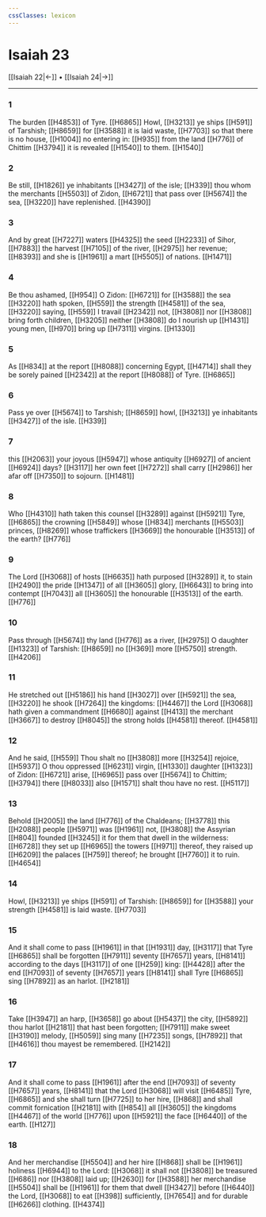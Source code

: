 ```yaml
---
cssClasses: lexicon
---
```

# Isaiah 23

[[Isaiah 22|←]] • [[Isaiah 24|→]]

---

### 1
The burden [[H4853]] of Tyre. [[H6865]] Howl, [[H3213]] ye ships [[H591]] of Tarshish; [[H8659]] for [[H3588]] it is laid waste, [[H7703]] so that there is no house, [[H1004]] no entering in: [[H935]] from the land [[H776]] of Chittim [[H3794]] it is revealed [[H1540]] to them. [[H1540]]

### 2
Be still, [[H1826]] ye inhabitants [[H3427]] of the isle; [[H339]] thou whom the merchants [[H5503]] of Zidon, [[H6721]] that pass over [[H5674]] the sea, [[H3220]] have replenished. [[H4390]]

### 3
And by great [[H7227]] waters [[H4325]] the seed [[H2233]] of Sihor, [[H7883]] the harvest [[H7105]] of the river, [[H2975]] her revenue; [[H8393]] and she is [[H1961]] a mart [[H5505]] of nations. [[H1471]]

### 4
Be thou ashamed, [[H954]] O Zidon: [[H6721]] for [[H3588]] the sea [[H3220]] hath spoken, [[H559]] the strength [[H4581]] of the sea, [[H3220]] saying, [[H559]] I travail [[H2342]] not, [[H3808]] nor [[H3808]] bring forth children, [[H3205]] neither [[H3808]] do I nourish up [[H1431]] young men, [[H970]] bring up [[H7311]] virgins. [[H1330]]

### 5
As [[H834]] at the report [[H8088]] concerning Egypt, [[H4714]] shall they be sorely pained [[H2342]] at the report [[H8088]] of Tyre. [[H6865]]

### 6
Pass ye over [[H5674]] to Tarshish; [[H8659]] howl, [[H3213]] ye inhabitants [[H3427]] of the isle. [[H339]]

### 7
this [[H2063]] your joyous [[H5947]] whose antiquity [[H6927]] of ancient [[H6924]] days? [[H3117]] her own feet [[H7272]] shall carry [[H2986]] her afar off [[H7350]] to sojourn. [[H1481]]

### 8
Who [[H4310]] hath taken this counsel [[H3289]] against [[H5921]] Tyre, [[H6865]] the crowning [[H5849]] whose [[H834]] merchants [[H5503]] princes, [[H8269]] whose traffickers [[H3669]] the honourable [[H3513]] of the earth? [[H776]]

### 9
The Lord [[H3068]] of hosts [[H6635]] hath purposed [[H3289]] it, to stain [[H2490]] the pride [[H1347]] of all [[H3605]] glory, [[H6643]] to bring into contempt [[H7043]] all [[H3605]] the honourable [[H3513]] of the earth. [[H776]]

### 10
Pass through [[H5674]] thy land [[H776]] as a river, [[H2975]] O daughter [[H1323]] of Tarshish: [[H8659]] no [[H369]] more [[H5750]] strength. [[H4206]]

### 11
He stretched out [[H5186]] his hand [[H3027]] over [[H5921]] the sea, [[H3220]] he shook [[H7264]] the kingdoms: [[H4467]] the Lord [[H3068]] hath given a commandment [[H6680]] against [[H413]] the merchant [[H3667]] to destroy [[H8045]] the strong holds [[H4581]] thereof. [[H4581]]

### 12
And he said, [[H559]] Thou shalt no [[H3808]] more [[H3254]] rejoice, [[H5937]] O thou oppressed [[H6231]] virgin, [[H1330]] daughter [[H1323]] of Zidon: [[H6721]] arise, [[H6965]] pass over [[H5674]] to Chittim; [[H3794]] there [[H8033]] also [[H1571]] shalt thou have no rest. [[H5117]]

### 13
Behold [[H2005]] the land [[H776]] of the Chaldeans; [[H3778]] this [[H2088]] people [[H5971]] was [[H1961]] not, [[H3808]] the Assyrian [[H804]] founded [[H3245]] it for them that dwell in the wilderness: [[H6728]] they set up [[H6965]] the towers [[H971]] thereof, they raised up [[H6209]] the palaces [[H759]] thereof; he brought [[H7760]] it to ruin. [[H4654]]

### 14
Howl, [[H3213]] ye ships [[H591]] of Tarshish: [[H8659]] for [[H3588]] your strength [[H4581]] is laid waste. [[H7703]]

### 15
And it shall come to pass [[H1961]] in that [[H1931]] day, [[H3117]] that Tyre [[H6865]] shall be forgotten [[H7911]] seventy [[H7657]] years, [[H8141]] according to the days [[H3117]] of one [[H259]] king: [[H4428]] after the end [[H7093]] of seventy [[H7657]] years [[H8141]] shall Tyre [[H6865]] sing [[H7892]] as an harlot. [[H2181]]

### 16
Take [[H3947]] an harp, [[H3658]] go about [[H5437]] the city, [[H5892]] thou harlot [[H2181]] that hast been forgotten; [[H7911]] make sweet [[H3190]] melody, [[H5059]] sing many [[H7235]] songs, [[H7892]] that [[H4616]] thou mayest be remembered. [[H2142]]

### 17
And it shall come to pass [[H1961]] after the end [[H7093]] of seventy [[H7657]] years, [[H8141]] that the Lord [[H3068]] will visit [[H6485]] Tyre, [[H6865]] and she shall turn [[H7725]] to her hire, [[H868]] and shall commit fornication [[H2181]] with [[H854]] all [[H3605]] the kingdoms [[H4467]] of the world [[H776]] upon [[H5921]] the face [[H6440]] of the earth. [[H127]]

### 18
And her merchandise [[H5504]] and her hire [[H868]] shall be [[H1961]] holiness [[H6944]] to the Lord: [[H3068]] it shall not [[H3808]] be treasured [[H686]] nor [[H3808]] laid up; [[H2630]] for [[H3588]] her merchandise [[H5504]] shall be [[H1961]] for them that dwell [[H3427]] before [[H6440]] the Lord, [[H3068]] to eat [[H398]] sufficiently, [[H7654]] and for durable [[H6266]] clothing. [[H4374]]